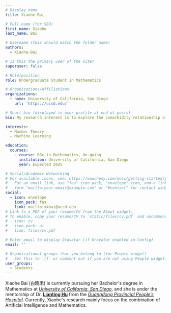```yaml
---
# Display name
title: Xiaohe Bai

# Full name (for SEO)
first_name: Xiaohe
last_name: Bai

# Username (this should match the folder name)
authors:
  - Xiaohe-Bai

# Is this the primary user of the site?
superuser: false

# Role/position
role: Undergraduate Student in Mathematics

# Organizations/Affiliations
organizations:
  - name: University of California, San Diego
    url: 'https://ucsd.edu/'

# Short bio (displayed in user profile at end of posts)
bio: My research interest is to explore the comorbidity relationship of diseases based on complex networks and to find new combination markers, and has constructed multiple biomarker databases and prediction models.

interests:
  - Number Theory
  - Machine Learning

education:
  courses:
    - course: BSc in Mathematics, On-going
      institution: University of California, San Diego
      year: Expected 2025

# Social/Academic Networking
# For available icons, see: https://wowchemy.com/docs/getting-started/page-builder/#icons
#   For an email link, use "fas" icon pack, "envelope" icon, and a link in the
#   form "mailto:your-email@example.com" or "#contact" for contact widget.
social:
  - icon: envelope
    icon_pack: fas
    link: mailto:x4bai@ucsd.edu
# Link to a PDF of your resume/CV from the About widget.
# To enable, copy your resume/CV to `static/files/cv.pdf` and uncomment the lines below.
# - icon: cv
#   icon_pack: ai
#   link: files/cv.pdf

# Enter email to display Gravatar (if Gravatar enabled in Config)
email: ''

# Organizational groups that you belong to (for People widget)
#   Set this to `[]` or comment out if you are not using People widget.
user_groups:
  - Students
---
```


Xiaohe Bai (白晓禾) is currently pursuing her Bachelor's degree in Mathematics at [*University of California, San Diego*](https://ucsd.edu/), and she is under the mentorship of Dr. [**Lianting Hu**](https://www.researchgate.net/profile/Lianting-Hu) from the [*Guangdong Provincial People’s Hospital*](https://www.gdghospital.org.cn/en/). Currently, Xiaohe's research mainly focus on the combination of Artificial Intelligence and Mathematics.
